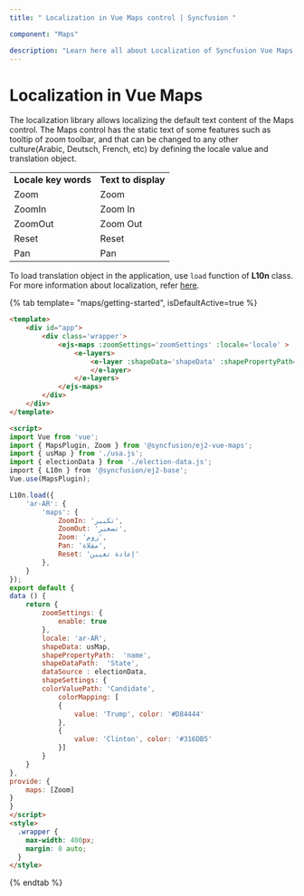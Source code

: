 ```yaml
---
title: " Localization in Vue Maps control | Syncfusion "

component: "Maps"

description: "Learn here all about Localization of Syncfusion Vue Maps control and more."
---
```


# Localization in Vue Maps

The localization library allows localizing the default text content of the Maps control. The Maps control has the static text of some features such as tooltip of zoom toolbar, and that can be changed to any other culture(Arabic, Deutsch, French, etc) by defining the locale value and translation object.

<!-- markdownlint-disable MD033 -->

<table>
<tr>
<td><b>Locale key words</b></td>
<td><b>Text to display</b></td>
</tr>
<tr>
<td>Zoom</td>
<td>Zoom</td>
</tr>
<tr>
<td>ZoomIn</td>
<td>Zoom In</td>
</tr>
<tr>
<td>ZoomOut</td>
<td>Zoom Out</td>
</tr>
<tr>
<td>Reset</td>
<td>Reset</td>
</tr>
<tr>
<td>Pan</td>
<td>Pan</td>
</tr>
</table>

To load translation object in the application, use `load` function of **L10n** class. For more information about localization, refer [here](http://ej2.syncfusion.com/documentation/base/localization.html).

{% tab template= "maps/getting-started", isDefaultActive=true %}

```html
<template>
    <div id="app">
        <div class='wrapper'>
            <ejs-maps :zoomSettings='zoomSettings' :locale='locale' >
                <e-layers>
                    <e-layer :shapeData='shapeData' :shapePropertyPath='shapePropertyPath' :shapeDataPath='shapeDataPath' :dataSource='dataSource' :shapeSettings='shapeSettings' >
                    </e-layer>
                </e-layers>
            </ejs-maps>
        </div>
    </div>
</template>

<script>
import Vue from 'vue';
import { MapsPlugin, Zoom } from '@syncfusion/ej2-vue-maps';
import { usMap } from './usa.js';
import { electionData } from './election-data.js';
import { L10n } from '@syncfusion/ej2-base';
Vue.use(MapsPlugin);

L10n.load({
    'ar-AR': {
        'maps': {
            ZoomIn: 'تكبير',
            ZoomOut: 'تصغير',
            Zoom: 'زوم',
            Pan: 'مقلاة',
            Reset: 'إعادة تعيين'
        },
    }
});
export default {
data () {
    return {
        zoomSettings: {
            enable: true
        },
        locale: 'ar-AR',
        shapeData: usMap,
        shapePropertyPath:  'name',
        shapeDataPath:  'State',
        dataSource : electionData,
        shapeSettings: {
        colorValuePath: 'Candidate',
            colorMapping: [
            {
                value: 'Trump', color: '#D84444'
            },
            {
                value: 'Clinton', color: '#316DB5'
            }]
        }
    }
},
provide: {
    maps: [Zoom]
}
}
</script>
<style>
  .wrapper {
    max-width: 400px;
    margin: 0 auto;
  }
</style>
```

{% endtab %}